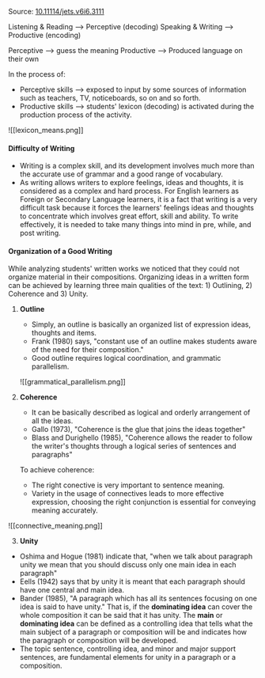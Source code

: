 Source: [10.11114/jets.v6i6.3111](10.11114-jets.v6i6.3111.pdf)

Listening & Reading --> Perceptive (decoding)
Speaking & Writing --> Productive (encoding)

Perceptive --> guess the meaning
Productive --> Produced language on their own

In the process of:
- Perceptive skills --> exposed to input by some sources of information such as teachers, TV, noticeboards, so on and so forth.
- Productive skills --> students' lexicon (decoding) is activated during the production process of the activity.

![[lexicon_means.png]]

#### Difficulty of Writing
- Writing is a complex skill, and its development involves much more than the accurate use of grammar and a good range of vocabulary.
- As writing allows writers to explore feelings, ideas and thoughts, it is considered as a complex and hard process.
  For English learners as Foreign or Secondary Language learners, it is a fact that writing is a very difficult task because it forces the learners' feelings ideas and thoughts to concentrate which involves great effort, skill and ability.
  To write effectively, it is needed to take many things into mind in pre, while, and post writing.

#### Organization of a Good Writing
While analyzing students' written works we noticed that they could not organize material in their compositions. Organizing ideas in a written form can be achieved by learning three main qualities of the text: 1) Outlining, 2) Coherence and 3) Unity.

1. **Outline**
   - Simply, an outline is basically an organized list of expression ideas, thoughts and items. 
   - Frank (1980) says, "constant use of an outline makes students aware of the need for their composition."
   - Good outline requires logical coordination, and grammatic parallelism.
   
   ![[grammatical_parallelism.png]]
   
2. **Coherence**
   - It can be basically described as logical and orderly arrangement of all the ideas.
   - Gallo (1973), "Coherence is the glue that joins the ideas together"
   - Blass and Durighello (1985), "Coherence allows the reader to follow the writer's thoughts through a  logical series of sentences and paragraphs"
   
   To achieve coherence:
   - The right conective is very important to sentence meaning.
   - Variety in the usage of connectives leads to more effective expression, choosing the right conjunction is essential for conveying meaning accurately.

![[connective_meaning.png]]

3. **Unity**
- Oshima and Hogue (1981) indicate that, "when we talk about paragraph unity we mean that you should discuss only one main idea in each paragraph"
- Eells (1942) says that by unity it is meant that each paragraph should have one central and main idea.
- Bander (1985), "A paragraph which has all its sentences focusing on one idea is said to have unity."
  That is, if the **dominating idea** can cover the whole composition it can be said that it has unity. The **main** or **dominating idea** can be defined as a controlling idea that tells what the main subject of a paragraph or composition will be and indicates how the paragraph or composition will be developed.
- The topic sentence, controlling idea, and minor and major support sentences, are fundamental elements for unity in a paragraph or a composition.